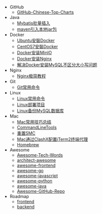 * GitHub
  * [GitHub-Chinese-Top-Charts](https://github.com/kon9chunkit/GitHub-Chinese-Top-Charts)
* Java
  * [Mybatis批量插入](Java/Mybatis批量插入)
  * [maven引入本地jar包](Java/maven引入本地jar包)
* Docker
  * [Ubuntu安裝Docker](Docker/Ubuntu安裝Docker)
  * [CentOS7安裝Docker](Docker/CentOS7安裝Docker)
  * [Docker安装MinIO](Docker/Docker安装MinIO)
  * [Docker安装Nginx](Docker/Docker安装Nginx)
  * [解决Docker安装MySQL不区分大小写问题](Docker/解决Docker安装MySQL不区分大小写问题)
* Nginx
  * [Nginx极简教程](Nginx/Nginx极简教程)
* Git
  * [Git常用命令](Git/Git常用命令)
* Linux
  * [Linux常用命令](Linux/Linux常用命令)
  * [Linux部署项目](Linux/Linux部署项目)
  * [Linux备份MySQL数据库](Linux/Linux备份MySQL数据库)
* Mac
  * [Mac常用技巧总结](Mac/Mac常用技巧总结)
  * [CommandLineTools](Mac/CommandLineTools)
  * [重置SMC](Mac/重置SMC)
  * [Mac通过ClashX配置iTerm2终端代理](Mac/Mac通过ClashX配置iTerm2终端代理)
  * [Homebrew](Mac/Homebrew)
* Awesome
  * [Awesome-Tech-Words](https://github.com/rd2coding/Awesome-Tech-Words)
  * [architect-awesome](https://github.com/xingshaocheng/architect-awesome)
  * [awesome-frontend](https://github.com/JingwenTian/awesome-frontend)
  * [awesome-go](https://github.com/avelino/awesome-go)
  * [awesome-javascript](https://github.com/sorrycc/awesome-javascript)
  * [awesome-python](https://github.com/vinta/awesome-python)
  * [awesome-java](https://github.com/akullpp/awesome-java)
  * [Awesome-GitHub-Repo](https://github.com/Wechat-ggGitHub/Awesome-GitHub-Repo)
* Roadmap
  * [frontend](https://roadmap.sh/frontend)
  * [backend](https://roadmap.sh/backend)
